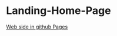 # Landing-Home-Page
<a target="_blank" href=" https://kolanoadrian.github.io/Landing-Home-Page/">Web side in github Pages</a>